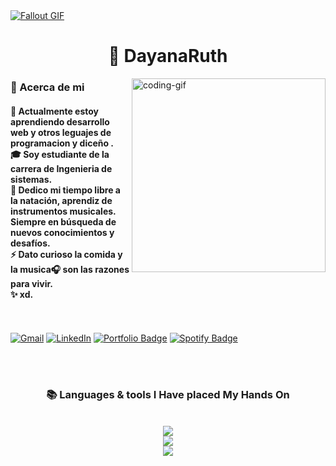 
<!--
**dayanaruth/Dayanaruth** is a ✨ _special_ ✨ repository because its `README.md` (this file) appears on your GitHub profile.

Here are some ideas to get you started:

- 🔭 I’m currently working on ...
- 🌱 I’m currently learning ...
- 👯 I’m looking to collaborate on ...
- 🤔 I’m looking for help with ...
- 💬 Ask me about ...
- 📫 How to reach me: ...
- 😄 Pronouns: ...
- ⚡ Fun fact: ...
-->
<!--
<div align="center">
  <a href="#">
    <img 
      width="100%" 
      src="https://capsule-render.vercel.app/api?type=waving&color=FFA500&height=120&section=header&text=&fontSize=30&fontColor=000000&animation=twinkling"
    />
  </a>
  <br>
-->

<!--
<p align="center">
  <img 
    src="https://capsule-render.vercel.app/api?type=waving&color=FFD700&height=80&section=footer"
    width="100%" 
  />
</p>
-->


<!-- MasterHead -->
<a href="https://github.com/JoshuaThadi/JoshuaThadi/blob/main/fallout1 (11).gif">
  <img src="https://github.com/JoshuaThadi/JoshuaThadi/blob/main/fallout_grayscale (1).gif" alt="Fallout GIF" style="width:auto; height:auto"/>
</a>



<!--<h1 align="left">
<img width="100%" src="https://readme-typing-svg.herokuapp.com/?font=Righteous&size=40&center=true&vCenter=true&width=800&height=70&duration=4000&lines=Hello!+👋;+MASTERJUDAH+here+🔥+!;"  alt="Typing Animation" style="width:100%"/>-->


<!-- Greeting -->
</h1>
<h1 align="center">  👻                      DayanaRuth </h1>



    
<!--👀VIEWS / 🌐WEBSITE: https://github.com/antonkomarev/github-profile-views-counter -->
<img align="right" alt="coding-gif" width="310" src="https://github.com/JoshuaThadi/JoshuaThadi/blob/main/transparent_gitgif.gif">


<!-- about me -->
 <h3 align="left">💫 Acerca de mi</h3>



<!--<p align="left"> <a href="https://twitter.com/" target="blank"><img src="https://img.shields.io/twitter/follow/?logo=twitter&style=for-the-badge" alt="" /></a> </p>
<div align="left">-->
<h4> 
 🌱 Actualmente estoy aprendiendo desarrollo web y otros leguajes de programacion y diceño .</br>
 🎓 Soy estudiante de la carrera de Ingenieria de sistemas.</br>
 💬 Dedico mi tiempo libre a la natación, aprendiz de instrumentos musicales. Siempre en búsqueda de nuevos conocimientos y desafíos.</br>
 ⚡ Dato curioso la comida y la musica🎧 son las razones para vivir.</br>
 ✨ xd. <div align="left"> 
</div></h4>



<br/><br/>
<a href="mailto:alanocadayanaruth@gmail.com"><img src="https://img.shields.io/badge/Gmail-333333?style=for-the-badge&logo=gmail&logoColor=red" alt="Gmail" /></a> 
  <a href="https://www.linkedin.com/in/dayana-ruth-alanoca-9a966b312/" target="_blank"><img src="https://img.shields.io/badge/LinkedIn-0077B5?style=for-the-badge&logo=linkedin&logoColor=white" alt="LinkedIn" /></a> 
    <a href="https://masterjudah-bashfolio.netlify.app/" target="_blank">
  <img src="https://img.shields.io/badge/Bashfolio-505050?style=for-the-badge&logo=gnu-bash&logoColor=white&labelColor=505050" alt="Portfolio Badge"></a>
<a href="https://www.instagram.com/dayanaruthalanoca?igsh=M2R1MGd2eHA2Mm4w" target="_blank">
  <img src="https://img.shields.io/badge/Spotify-1CAC78?style=for-the-badge&logo=spotify&logoColor=ECEFF4" alt="Spotify Badge"></a>



  
  <!--<a href="https://joshuathadi.github.io" target="_blank"><img src="https://img.shields.io/badge/Portfolio-FF5722?style=for-the-badge&logo=todoist&logoColor=white" alt="Portfolio" /></a>
-->
</div></h4>



<br/><br/>



<!-- lang-->
<h3 align="center">📚 Languages & tools I Have placed My Hands On </h3>

<br/>

<div align="center">
  <img src="https://skillicons.dev/icons?i=cs,java,nodejs,mongodb,gitlab,cpp,react,angular,debian" /><br>
    <img src="https://skillicons.dev/icons?i=bootstrap,html,css,vscode,github,git,notion,figma,pycharm" /><br>
    <img src="https://skillicons.dev/icons?i=c,pwsh,kali,arch,ubuntu,python,javascript,mysql,atom" /><br>
</div>

<br/>







